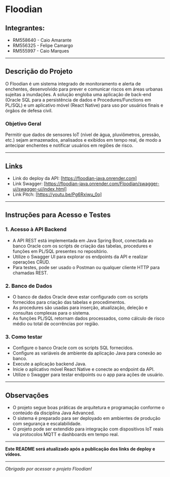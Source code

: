 # Floodian

## Integrantes:
- RM558640 - Caio Amarante  
- RM556325 - Felipe Camargo  
- RM555997 - Caio Marques  

---

## Descrição do Projeto

O Floodian é um sistema integrado de monitoramento e alerta de enchentes, desenvolvido para prever e comunicar riscos em áreas urbanas sujeitas a inundações. A solução engloba uma aplicação de back-end (Oracle SQL para a persistência de dados e Procedures/Functions em PL/SQL) e um aplicativo móvel (React Native) para uso por usuários finais e órgãos de defesa civil.

### Objetivo Geral
Permitir que dados de sensores IoT (nível de água, pluviômetros, pressão, etc.) sejam armazenados, analisados e exibidos em tempo real, de modo a antecipar enchentes e notificar usuários em regiões de risco.

---

## Links

- Link do deploy da API: [https://floodian-java.onrender.com]
- Link Swagger: [https://floodian-java.onrender.com/Floodian/swagger-ui/swagger-ui/index.html] 
- Link Pitch: [https://youtu.be/Pg6Rxiwu_0o]
---

## Instruções para Acesso e Testes

### 1. Acesso à API Backend

- A API REST está implementada em Java Spring Boot, conectada ao banco Oracle com os scripts de criação das tabelas, procedures e funções em PL/SQL presentes no repositório.
- Utilize o Swagger UI para explorar os endpoints da API e realizar operações CRUD.
- Para testes, pode ser usado o Postman ou qualquer cliente HTTP para chamadas REST.

### 2. Banco de Dados

- O banco de dados Oracle deve estar configurado com os scripts fornecidos para criação das tabelas e procedimentos.
- As procedures são usadas para inserção, atualização, deleção e consultas complexas para o sistema.
- As funções PL/SQL retornam dados processados, como cálculo de risco médio ou total de ocorrências por região.

### 3. Como testar

- Configure o banco Oracle com os scripts SQL fornecidos.  
- Configure as variáveis de ambiente da aplicação Java para conexão ao banco.  
- Execute a aplicação backend Java.  
- Inicie o aplicativo móvel React Native e conecte ao endpoint da API.  
- Utilize o Swagger para testar endpoints ou o app para ações de usuário.  

---

## Observações

- O projeto segue boas práticas de arquitetura e programação conforme o conteúdo da disciplina Java Advanced.  
- O sistema é preparado para ser deployado em ambientes de produção com segurança e escalabilidade.  
- O projeto pode ser extendido para integração com dispositivos IoT reais via protocolos MQTT e dashboards em tempo real.

---

**Este README será atualizado após a publicação dos links de deploy e vídeos.**

---

*Obrigado por acessar o projeto Floodian!*
